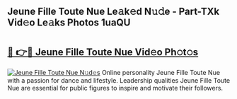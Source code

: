 ## Jeune Fille Toute Nue Le𝚊k𝚎d N𝚞𝚍e - Part-TXk Vid𝚎o Le𝚊ks Photos 1uaQU

# <h2><a href="http://fb943n.evod.top/?m=Jeune+Fille+Toute+Nue">🔗 👉🔴 Jeune Fille Toute Nue Vid𝚎o Ph𝚘t𝚘s</a></h2>

[![Jeune Fille Toute Nue N𝚞d𝚎s](https://i.imgur.com/8V9OHl7.gif)](http://fb943n.evod.top/?m=Jeune+Fille+Toute+Nue)
Online personality Jeune Fille Toute Nue with a passion for dance and lifestyle. Leadership qualities Jeune Fille Toute Nue are essential for public figures to inspire and motivate their followers. 
